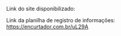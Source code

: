 Link do site disponibilizado:

Link da planilha de registro de informações: https://encurtador.com.br/uL29A